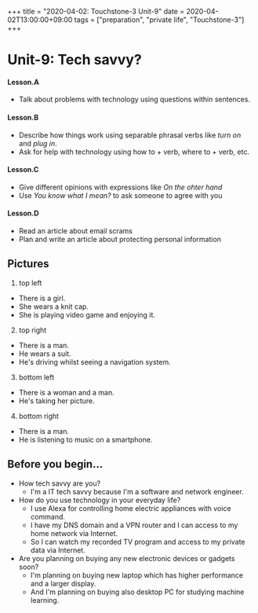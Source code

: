 +++
title =  "2020-04-02: Touchstone-3 Unit-9"
date = 2020-04-02T13:00:00+09:00
tags = ["preparation", "private life", "Touchstone-3"]
+++

# Unit-9: Tech savvy?

#### Lesson.A

* Talk about problems with technology using questions within sentences.

#### Lesson.B

* Describe how things work using separable phrasal verbs like *turn on* and *plug in*.
* Ask for help with technology using how to + verb, where to + verb, etc.

#### Lesson.C

* Give different opinions with expressions like *On the ohter hand*
* Use *You know what I mean?* to ask someone to agree with you

#### Lesson.D

* Read an article about email scrams
* Plan and write an article about protecting personal information

## Pictures

1. top left
  - There is a girl.
  - She wears a knit cap.
  - She is playing video game and enjoying it.
2. top right
  - There is a man.
  - He wears a suit.
  - He's driving whilst seeing a navigation system.
3. bottom left
  - There is a woman and a man.
  - He's taking her picture.
4. bottom right
  - There is a man.
  - He is listening to music on a smartphone.

## Before you begin...

* How tech savvy are you?
  - I'm a IT tech savvy because I'm a software and network engineer.
* How do you use technology in your everyday life?
  - I use Alexa for controlling home electric appliances with voice command.
  - I have my DNS domain and a VPN router and I can access to my home network via Internet.
  - So I can watch my recorded TV program and access to my private data via Internet.
* Are you planning on buying any new electronic devices or gadgets soon?
  - I'm planning on buying new laptop which has higher performance and a larger display.
  - And I'm planning on buying also desktop PC for studying machine learning.


